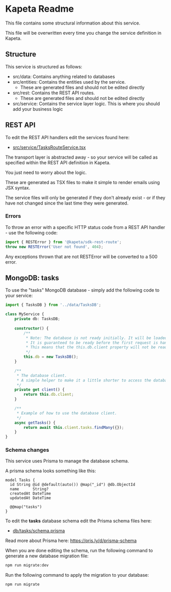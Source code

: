 # Kapeta Readme
This file contains some structural information about this service.

This file will be overwritten every time you change the service definition in Kapeta.

## Structure
This service is structured as follows:
* src/data: Contains anything related to databases
* src/entities: Contains the entities used by the service. 
  * These are generated files and should not be edited directly
* src/rest: Contains the REST API routes. 
  * These are generated files and should not be edited directly
* src/service: Contains the service layer logic. This is where you should add your business logic

## REST API 
To edit the REST API handlers edit the services found here:
* [src/service/TasksRouteService.tsx](src/service/TasksRouteService.tsx)

The transport layer is abstracted away - so your service
will be called as specified within the REST API definition in Kapeta.

You just need to worry about the logic.

These are generated as TSX files to make it simple to render emails using JSX syntax.

The service files will only be generated if they don't already exist - or if they have not
changed since the last time they were generated.

### Errors
To throw an error with a specific HTTP status code from a REST API handler - use the following code:
```ts
import { RESTError } from '@kapeta/sdk-rest-route';
throw new RESTError('User not found', 404);
```
Any exceptions thrown that are not RESTError will be converted to a 500 error.

## MongoDB: tasks
To use the "tasks" MongoDB database - simply add the following code to your service:

```typescript
import { TasksDB } from '../data/TasksDB';

class MyService {
    private db: TasksDB;
    
    constructor() {
        /**
         * Note: The database is not ready initially. It will be loaded during startup.
         * It is guaranteed to be ready before the first request is handled.
         * This means that the this.db.client property will not be ready during startup.
         */
        this.db = new TasksDB();
    }

    /**
     * The database client. 
     * A simple helper to make it a little shorter to access the database.
     */
    private get client() {
        return this.db.client;
    }

    /**
     * Example of how to use the database client.
     */
    async getTasks() {
        return await this.client.tasks.findMany({});
    }
}
```
### Schema changes
This service uses Prisma to manage the database schema.

A prisma schema looks something like this:
```prisma
model Tasks {
  id String @id @default(auto()) @map("_id") @db.ObjectId
  name      String?
  createdAt DateTime
  updatedAt DateTime

  @@map("tasks")
}
```

To edit the **tasks** database schema edit the Prisma schema files here:
- [db/tasks/schema.prisma](db/tasks/schema.prisma)

Read more about Prisma here:
https://pris.ly/d/prisma-schema

When you are done editing the schema,
run the following command to generate a new database migration file:
```bash
npm run migrate:dev
```

Run the following command to apply the migration to your database:
```bash
npm run migrate
```


